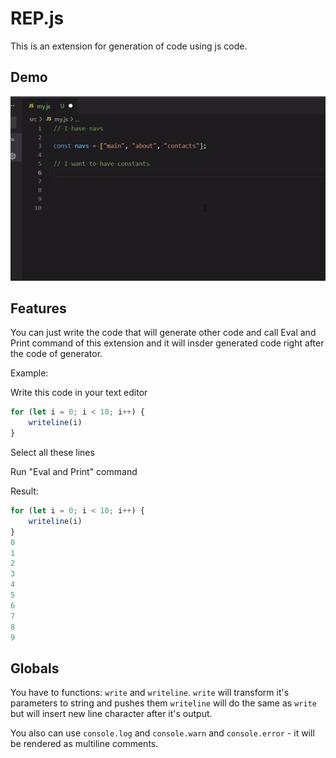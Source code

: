 # REP.js

This is an extension for generation of code using js code.

## Demo

<img src="images/demo.gif"/>

## Features

You can just write the code that will generate other code and call Eval and Print command of this extension and it will insder generated code right after the code of generator.

Example:

Write this code in your text editor

```javascript
for (let i = 0; i < 10; i++) {
    writeline(i)
}
```

Select all these lines

Run "Eval and Print" command

Result:
```javascript
for (let i = 0; i < 10; i++) {
    writeline(i)
}
0
1
2
3
4
5
6
7
8
9
```

## Globals

You have to functions: `write` and `writeline`.
`write` will transform it's parameters to string and pushes them
`writeline` will do the same as `write` but will insert new line character after it's output.

You also can use `console.log` and `console.warn` and `console.error` - it will be rendered as multiline comments.
